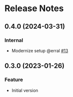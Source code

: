 # Release Notes

<!-- You should *NOT* be adding new change log entries to this file.
     You should create a file in the news directory instead.
     For helpful instructions, please see:
     https://6.docs.plone.org/contributing/index.html?highlight=towncrier#change-log-entry
-->

<!-- towncrier release notes start -->

## 0.4.0 (2024-03-31)

### Internal

- Modernize setup @erral [#13](https://github.com/codesyntax/menu-customization/pull/13)

## 0.3.0 (2023-01-26)

### Feature

- Initial version
